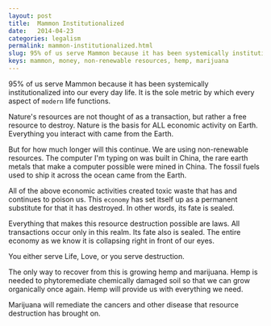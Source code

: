 ```yaml
---
layout: post
title:  Mammon Institutionalized
date:   2014-04-23
categories: legalism
permalink: mammon-institutionalized.html
slug: 95% of us serve Mammon because it has been systemically institutionalized into our every day life. It is the sole metric by which every aspect of `modern` life functions. You either serve Life, Love, or you serve destruction.
keys: mammon, money, non-renewable resources, hemp, marijuana
---
```


95% of us serve Mammon because it has been systemically institutionalized into our every day life. It is the sole metric by which every aspect of `modern` life functions.

Nature's resources are not thought of as a transaction, but rather a free resource to destroy. Nature is the basis for ALL economic activity on Earth. Everything you interact with came from the Earth.

But for how much longer will this continue. We are using non-renewable resources. The computer I'm typing on was built in China, the rare earth metals that make a computer possible were mined in China. The fossil fuels used to ship it across the ocean came from the Earth.

All of the above economic activities created toxic waste that has and continues to poison us. This `economy` has set itself up as a permanent substitute for that it has destroyed. In other words, its fate is sealed.

Everything that makes this resource destruction possible are laws. All transactions occur only in this realm. Its fate also is sealed. The entire economy as we know it is collapsing right in front of our eyes. 

You either serve Life, Love, or you serve destruction.

The only way to recover from this is growing hemp and marijuana. Hemp is needed to phytoremediate chemically damaged soil so that we can grow organically once again. Hemp will provide us with everything we need.

Marijuana will remediate the cancers and other disease that resource destruction has brought on.